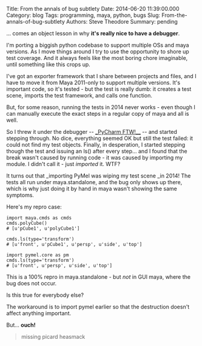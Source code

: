 Title: From the annals of bug subtlety
Date: 2014-06-20 11:39:00.000
Category: blog
Tags:  programming, maya, python, bugs
Slug: From-the-annals-of-bug-subtlety
Authors: Steve Theodore
Summary: pending

... comes an object lesson in why **it's really nice to have a debugger**.


I'm porting a biggish python codebase to support multiple OSs  and maya versions.  As I move things around I try to use the opportunity to shore up test coverage.  And it always feels like the most boring chore imaginable, until something like this crops up.

I've got an exporter framework that I share between projects and files, and I have to move it from Maya 2011-only to support multiple versions.  It's important code, so it's tested - but the test is really dumb: it creates a test scene, imports the test framework, and calls one function. 

But, for some reason, running the tests in 2014 never works - even though I can manually execute the exact steps in a regular copy of maya and all is well.

So I threw it under the debugger -- [_PyCharm FTW!__](http://www.jetbrains.com/pycharm/) \-- and started stepping through. No dice, everything seemed OK but still the test failed: it could not find my test objects. Finally, in desperation, I started stepping though the test and issuing an ls() after every step... and I found that the break wasn't caused by running code - it was caused by importing my module.  I didn't call it - just _imported_ it.  WTF?

It turns out that _importing PyMel was wiping my test scene _in 2014! The tests all run under maya.standalone, and the bug only shows up there, which is why just doing it by hand in maya wasn't showing the same symptoms.

 
Here's my repro case:

    import maya.cmds as cmds
    cmds.polyCube()
    # [u'pCube1', u'polyCube1']

    cmds.ls(type='transform')
    # [u'front', u'pCube1', u'persp', u'side', u'top']

    import pymel.core as pm
    cmds.ls(type='transform')
    # [u'front', u'persp', u'side', u'top']


This is a 100% repro in maya.standalone - but _not_ in GUI maya, where the bug does not occur.

Is this true for everybody else?  

The workaround is to import pymel earlier so that the destruction doesn't affect anything important. 


But... **ouch!**

> missing picard heasmack
  


